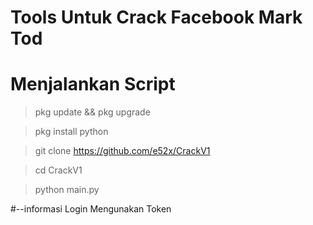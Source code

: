 # Tools Untuk Crack Facebook Mark Tod




# Menjalankan Script


> pkg update && pkg upgrade

> pkg install python 

> git clone https://github.com/e52x/CrackV1

> cd CrackV1

> python main.py



#--informasi  Login Mengunakan Token 




